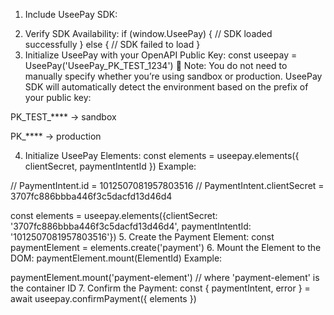 1. Include UseePay SDK:
<script src="https://checkout-sdk.useepay.com/1.0.1/useepay.min.js"></script>
2. Verify SDK Availability:
   if (window.UseePay) {
   // SDK loaded successfully
   } else {
   // SDK failed to load
   }
3. Initialize UseePay with your OpenAPI Public Key:
   const useepay = UseePay('UseePay_PK_TEST_1234')
   🧠 Note:
   You do not need to manually specify whether you’re using sandbox or production.
   UseePay SDK will automatically detect the environment based on the prefix of your public key:

PK_TEST_**** → sandbox

PK_**** → production

4. Initialize UseePay Elements:
   const elements = useepay.elements({ clientSecret, paymentIntentId })
   Example:

// PaymentIntent.id = 1012507081957803516
// PaymentIntent.clientSecret = 3707fc886bbba446f3c5dacfd13d46d4

const elements = useepay.elements({clientSecret: '3707fc886bbba446f3c5dacfd13d46d4', paymentIntentId: '1012507081957803516'})
5. Create the Payment Element:
   const paymentElement = elements.create('payment')
6. Mount the Element to the DOM:
   paymentElement.mount(ElementId)
   Example:

paymentElement.mount('payment-element') // where 'payment-element' is the container ID
7. Confirm the Payment:
   const { paymentIntent, error } = await useepay.confirmPayment({ elements })